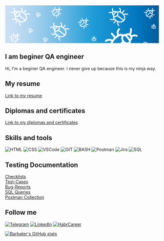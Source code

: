 [![Header](https://github.com/barbater/barbater/blob/main/assets/bugs.png)](https://www.linkedin.com/in/barbater/)

## I am beginer QA engineer

Hi, I'm a beginer QA engineer. I never give up because this is my ninja way.

## My resume

[Link to my resume](https://spb.hh.ru/applicant/resumes/view?resume=be883c79ff0b378d740039ed1f626744627147)

## Diplomas and certificates

[Link to my diplomas and certificates](https://drive.google.com/drive/folders/13KCTI081lk6HgiLmjiIRYEQZOsozUpz7?usp=sharing)

## Skills and tools

![HTML](https://img.shields.io/badge/HTML-black?style=for-the-badge&logo=html)
![CSS](https://img.shields.io/badge/CSS-black?style=for-the-badge&logo=css)
![VSCode](https://img.shields.io/badge/VSCode-black?style=for-the-badge&logo=visualstudiocode)
![GIT](https://img.shields.io/badge/GIT-black?style=for-the-badge&logo=git)
![BASH](https://img.shields.io/badge/BASH-black?style=for-the-badge&logo=bash)
![Postman](https://img.shields.io/badge/Postman-black?style=for-the-badge&logo=postman)
![Jira](https://img.shields.io/badge/Jira-black?style=for-the-badge&logo=jira)
![SQL](https://img.shields.io/badge/PostgreSQL-black?style=for-the-badge&logo=PostgreSQL)

## Testing Documentation

[Checklists](https://drive.google.com/drive/folders/1oARU4fl_XRNoW1wZidEPy0zpQzb5FhrA?usp=sharing)<br>
[Test-Cases](https://drive.google.com/drive/folders/1r5y3_PR8oRThHd3vtr9cGxDOaZNhmgtE?usp=sharing)<br>
[Bug-Reports](https://drive.google.com/drive/folders/15hDQNxCIyTR9xmrHh-Pc_wsjFMgSx2MY?usp=sharing)<br>
[SQL Queries](https://github.com/barbater/SQL_Queries.git)<br>
[Postman Collection](https://interstellar-spaceship-837325.postman.co/workspace/4faa6ace-dfc8-44a0-b28a-1014dcbb4d2d/collection/23620628-89a8321f-99c7-4a95-b982-16274eada7c2?ctx=documentation)<br>

## Follow me

[![Telegram](https://img.shields.io/badge/Telegram-black?style=for-the-badge&logo=telegram)](https://t.me/barbater)
[![LinkedIn](https://img.shields.io/badge/LinkedIn-black?style=for-the-badge&logo=linkedin)](https://www.linkedin.com/in/barbater/)
[![HabrCareer](https://img.shields.io/badge/HabrCareer-black?style=for-the-badge&logo=HabrCareer)](https://career.habr.com/barbater)

[![Barbater's GitHub stats](https://github-readme-stats.vercel.app/api?username=barbater&show_icons=trueusername=barbater)](https://github.com/anuraghazra/github-readme-stats)
